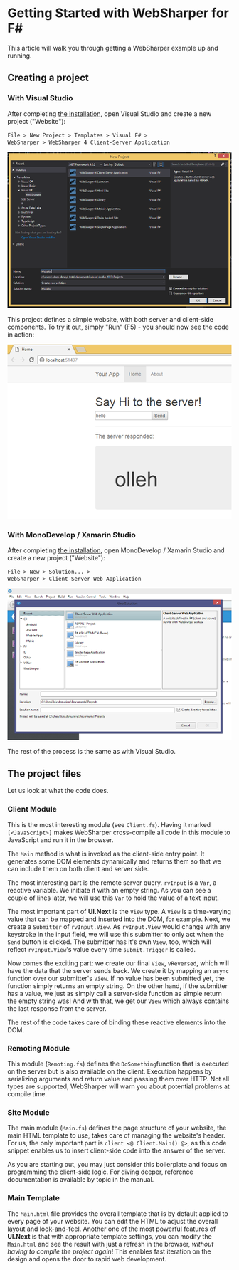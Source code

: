 # Getting Started with WebSharper for F# #

This article will walk you through getting a WebSharper
example up and running.

## Creating a project

### With Visual Studio

After completing [the installation](Install.md), open Visual Studio and create a new project ("Website"):

    File > New Project > Templates > Visual F# >
    WebSharper > WebSharper 4 Client-Server Application
	
![New Project Screenshot](images/GettingStarted-1.png)

This project defines a simple website, with both server and
client-side components.  To try it out, simply "Run" (F5) - you should
now see the code in action:

![Sample App Screenshot](images/GettingStarted-2.png)

### With MonoDevelop / Xamarin Studio

After completing [the installation](Install-XS.md), open MonoDevelop / Xamarin Studio and create a new project ("Website"):

    File > New > Solution... >
    WebSharper > Client-Server Web Application

![New Project Screenshot](images/GettingStarted-1.xs.png)

The rest of the process is the same as with Visual Studio.

## The project files

Let us look at what the code does.

### Client Module

This is the most interesting module (see `Client.fs`). Having it
marked `[<JavaScript>]` makes WebSharper cross-compile all code in
this module to JavaScript and run it in the browser.

The `Main` method is what is invoked as the client-side entry point. It
generates some DOM elements dynamically and returns them so that we can
include them on both client and server side.

The most interesting part is the remote server query. `rvInput` is a
`Var`, a reactive variable. We initiate it with an empty string. As you
can see a couple of lines later, we will use this `Var` to hold the
value of a text input.

The most important part of **UI.Next** is the `View` type. A `View` is
a time-varying value that can be mapped and inserted into the DOM, for
example. Next, we create a `Submitter` of `rvInput.View`. As `rvInput.View`
would change with any keystroke in the input field, we will use this
submitter to only act when the `Send` button is clicked. The submitter
has it's own `View`, too, which will reflect `rvInput.View`'s value every
time `submit.Trigger` is called.

Now comes the exciting part: we create our final `View`, `vReversed`, which
will have the data that the server sends back. We create it by mapping an
`async` function over our submitter's `View`. If no value has been submitted
yet, the function simply returns an empty string. On the other hand, if the
submitter has a value, we just as simply call a server-side function as simple
return the empty string was! And with that, we get our `View` which always
contains the last response from the server.

The rest of the code takes care of binding these reactive elements into the
DOM.

### Remoting Module

This module (`Remoting.fs`) defines the `DoSomething`function that is
executed on the server but is also available on the client. Execution
happens by serializing arguments and return value and passing them
over HTTP. Not all types are supported, WebSharper will warn you
about potential problems at compile time.

### Site Module

The main module (`Main.fs`) defines the page structure of your
website, the main HTML template to use, takes care of managing
the website's header. For us, the only important part is
`client <@ Client.Main() @>`, as this code snippet enables us to insert
client-side code into the answer of the server.

As you are starting out, you may just consider this boilerplate and
focus on programming the client-side logic. For diving deeper,
reference documentation is available by topic in the manual.

### Main Template

The `Main.html` file provides the overall template that is by default
applied to every page of your website.  You can edit the HTML to
adjust the overall layout and look-and-feel. Another one of the most
powerful features of **UI.Next** is that with appropriate template settings,
you can modify the `Main.html` and see the result with just a refresh in the
browser, _without having to compile the project again_! This enables fast iteration
on the design and opens the door to rapid web development.
